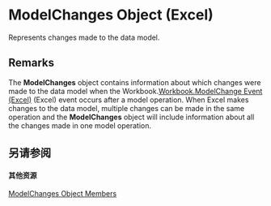 
# ModelChanges Object (Excel)

Represents changes made to the data model. 


## Remarks

The  **ModelChanges** object contains information about which changes were made to the data model when the Workbook.[Workbook.ModelChange Event (Excel)](efe01088-273b-f9d8-ea3e-2ea1725ba7b2.md) (Excel) event occurs after a model operation. When Excel makes changes to the data model, multiple changes can be made in the same operation and the **ModelChanges** object will include information about all the changes made in one model operation.


## 另请参阅


#### 其他资源


[ModelChanges Object Members](http://msdn.microsoft.com/library/9ecee580-b4aa-9e89-1a6e-70ee31552ec7%28Office.15%29.aspx)